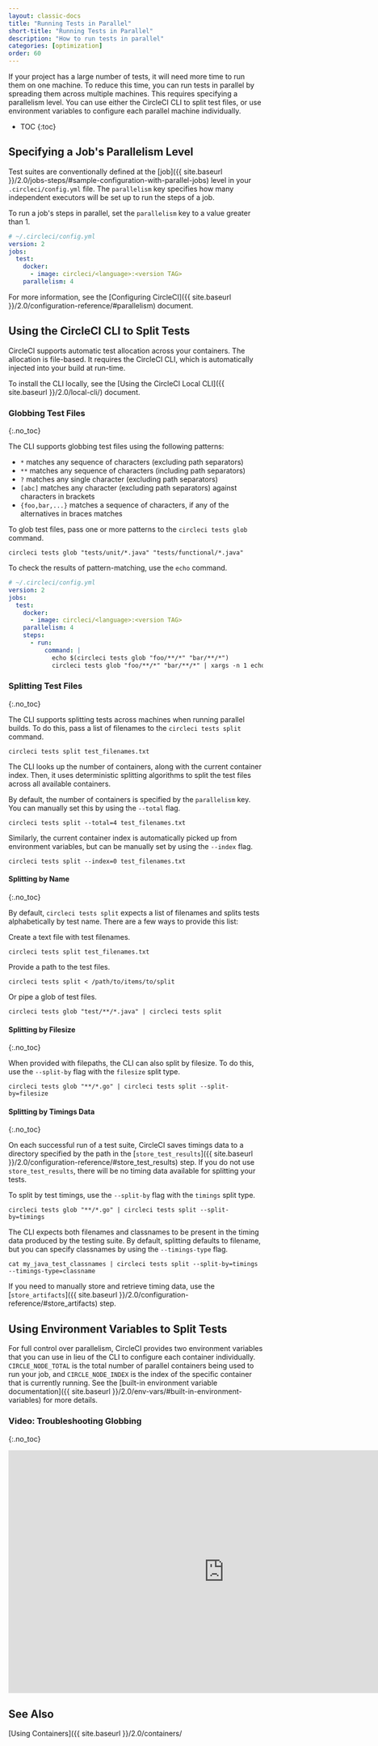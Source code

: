 ```yaml
---
layout: classic-docs
title: "Running Tests in Parallel"
short-title: "Running Tests in Parallel"
description: "How to run tests in parallel"
categories: [optimization]
order: 60
---
```


If your project has a large number of tests,
it will need more time to run them on one machine.
To reduce this time,
you can run tests in parallel
by spreading them across multiple machines.
This requires specifying a parallelism level.
You can use either the CircleCI CLI
to split test files,
or use environment variables
to configure each parallel machine
individually.

* TOC
{:toc}

## Specifying a Job's Parallelism Level

Test suites are conventionally defined at the [job]({{ site.baseurl }}/2.0/jobs-steps/#sample-configuration-with-parallel-jobs) level in your `.circleci/config.yml` file.
The `parallelism` key specifies
how many independent executors will be set up
to run the steps of a job.

To run a job's steps in parallel,
set the `parallelism` key to a value greater than 1.

```yaml
# ~/.circleci/config.yml
version: 2
jobs:
  test:
    docker:
      - image: circleci/<language>:<version TAG>
    parallelism: 4
```

For more information,
see the [Configuring CircleCI]({{ site.baseurl }}/2.0/configuration-reference/#parallelism) document.

## Using the CircleCI CLI to Split Tests

CircleCI supports automatic test allocation
across your containers.
The allocation is file-based.
It requires the CircleCI CLI,
which is automatically injected
into your build at run-time.

To install the CLI locally,
see the [Using the CircleCI Local CLI]({{ site.baseurl }}/2.0/local-cli/) document.

### Globbing Test Files
{:.no_toc}

The CLI supports globbing test files
using the following patterns:

- `*` matches any sequence of characters (excluding path separators)
- `**` matches any sequence of characters (including path separators)
- `?` matches any single character (excluding path separators)
- `[abc]` matches any character (excluding path separators) against characters in brackets
- `{foo,bar,...}` matches a sequence of characters, if any of the alternatives in braces matches

To glob test files,
pass one or more patterns to the `circleci tests glob` command.

    circleci tests glob "tests/unit/*.java" "tests/functional/*.java"

To check the results of pattern-matching,
use the `echo` command.

```yaml
# ~/.circleci/config.yml
version: 2
jobs:
  test:
    docker:
      - image: circleci/<language>:<version TAG>
    parallelism: 4
    steps:
      - run:
          command: |
            echo $(circleci tests glob "foo/**/*" "bar/**/*")
            circleci tests glob "foo/**/*" "bar/**/*" | xargs -n 1 echo
```

### Splitting Test Files
{:.no_toc}

The CLI supports splitting tests across machines
when running parallel builds.
To do this,
pass a list of filenames to the `circleci tests split` command.

    circleci tests split test_filenames.txt

The CLI looks up the number of containers,
along with the current container index.
Then, it uses deterministic splitting algorithms
to split the test files across all available containers.

By default,
the number of containers is specified by the `parallelism` key.
You can manually set this
by using the `--total` flag.

    circleci tests split --total=4 test_filenames.txt

Similarly,
the current container index is automatically picked up from environment variables,
but can be manually set
by using the `--index` flag.

    circleci tests split --index=0 test_filenames.txt

#### Splitting by Name
{:.no_toc}

By default,
`circleci tests split` expects a list of filenames
and splits tests alphabetically by test name.
There are a few ways to provide this list:

Create a text file with test filenames.

    circleci tests split test_filenames.txt

Provide a path to the test files.

    circleci tests split < /path/to/items/to/split

Or pipe a glob of test files.

    circleci tests glob "test/**/*.java" | circleci tests split

#### Splitting by Filesize
{:.no_toc}

When provided with filepaths,
the CLI can also split by filesize.
To do this,
use the `--split-by` flag with the `filesize` split type.

    circleci tests glob "**/*.go" | circleci tests split --split-by=filesize

#### Splitting by Timings Data
{:.no_toc}

On each successful run of a test suite,
CircleCI saves timings data to a directory
specified by the path in the [`store_test_results`]({{ site.baseurl }}/2.0/configuration-reference/#store_test_results) step.
If you do not use `store_test_results`,
there will be no timing data available for splitting your tests.

To split by test timings,
use the `--split-by` flag with the `timings` split type.

    circleci tests glob "**/*.go" | circleci tests split --split-by=timings

The CLI expects both filenames and classnames
to be present in the timing data
produced by the testing suite.
By default, splitting defaults to filename,
but you can specify classnames
by using the `--timings-type` flag.

    cat my_java_test_classnames | circleci tests split --split-by=timings --timings-type=classname

If you need to manually store and retrieve timing data,
use the [`store_artifacts`]({{ site.baseurl }}/2.0/configuration-reference/#store_artifacts) step.

## Using Environment Variables to Split Tests 

For full control over parallelism,
CircleCI provides two environment variables
that you can use in lieu of the CLI
to configure each container individually.
`CIRCLE_NODE_TOTAL` is the total number of
parallel containers being used to run your
job, and `CIRCLE_NODE_INDEX` is the index
of the specific container that is
currently running.
See the [built-in environment variable documentation]({{ site.baseurl }}/2.0/env-vars/#built-in-environment-variables)
for more details.

### Video: Troubleshooting Globbing
{:.no_toc}

<iframe width="854" height="480" src="https://www.youtube.com/embed/fq-on5AUinE" frameborder="0" allow="autoplay; encrypted-media" allowfullscreen></iframe>

## See Also

[Using Containers]({{ site.baseurl }}/2.0/containers/
